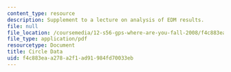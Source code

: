 ```yaml
---
content_type: resource
description: Supplement to a lecture on analysis of EDM results.
file: null
file_location: /coursemedia/12-s56-gps-where-are-you-fall-2008/f4c883eaa278a2f1ad91984fd70033eb_circledata_sol08.pdf
file_type: application/pdf
resourcetype: Document
title: Circle Data
uid: f4c883ea-a278-a2f1-ad91-984fd70033eb
---
```

